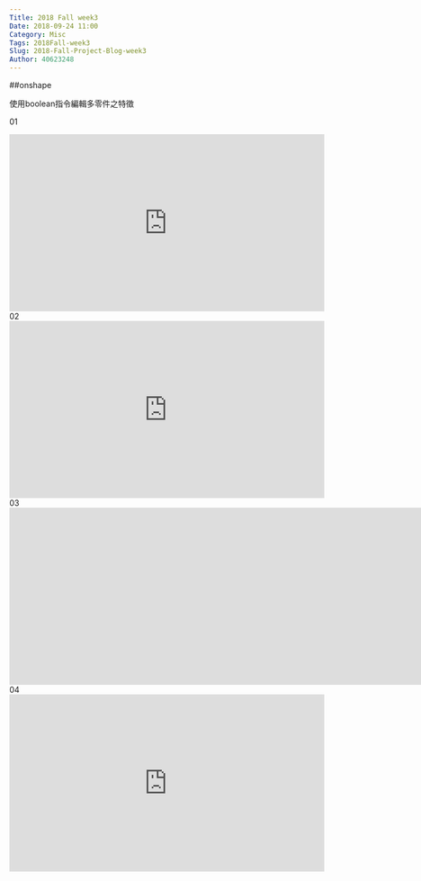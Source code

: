 ```yaml
---
Title: 2018 Fall week3
Date: 2018-09-24 11:00
Category: Misc
Tags: 2018Fall-week3
Slug: 2018-Fall-Project-Blog-week3
Author: 40623248
---
```




<!-- PELICAN_END_SUMMARY -->

##onshape

使用boolean指令編輯多零件之特徵

01
<iframe width="560" height="315" src="https://www.youtube.com/embed/wTxKYAOpdgs" frameborder="0" allow="accelerometer; autoplay; encrypted-media; gyroscope; picture-in-picture" allowfullscreen></iframe>
02
<iframe width="560" height="315" src="https://www.youtube.com/embed/ijgBHD5nPzo" frameborder="0" allow="accelerometer; autoplay; encrypted-media; gyroscope; picture-in-picture" allowfullscreen></iframe>
03
<iframe width="8560" height="315" src="https://www.youtube.com/embed/xTuJJ7DPajw" frameborder="0" allow="accelerometer; autoplay; encrypted-media; gyroscope; picture-in-picture" allowfullscreen></iframe>
04
<iframe width="560" height="315" src="https://www.youtube.com/embed/nFREBJZH3q8" frameborder="0" allow="accelerometer; autoplay; encrypted-media; gyroscope; picture-in-picture" allowfullscreen></iframe>
